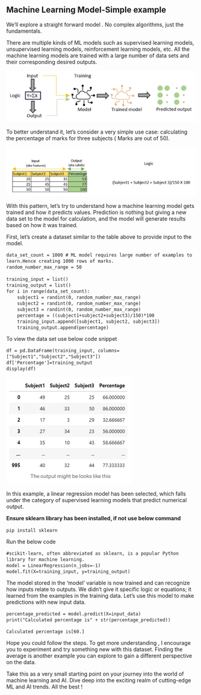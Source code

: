 ## Machine Learning Model-Simple example

We’ll explore a straight forward model . No complex algorithms, just the fundamentals.

There are multiple kinds of ML models such as supervised learning models, unsupervised learning models, reinforcement learning models, etc. All the machine learning models are trained with a large number of data sets and their corresponding desired outputs.



![Linear regression](assets/Linear-1.PNG)

To better understand it, let’s consider a very simple use case: calculating the percentage of marks for three subjects ( Marks are out of 50).

![features](assets/Linear-2.PNG)

With this pattern, let’s try to understand how a machine learning model gets trained and how it predicts values. Prediction is nothing but giving a new data set to the model for calculation, and the model will generate results based on how it was trained.

First, let’s create a dataset similar to the table above to provide input to the model.

```from random import randint
data_set_count = 1000 # ML model requires large number of examples to learn.Hence creating 1000 rows of marks.
random_number_max_range = 50

training_input = list()
training_output = list()
for i in range(data_set_count):
    subject1 = randint(0, random_number_max_range)
    subject2 = randint(0, random_number_max_range)
    subject3 = randint(0, random_number_max_range)
    percentage = ((subject1+subject2+subject3)/150)*100
    training_input.append([subject1, subject2, subject3])
    training_output.append(percentage)
```


To view the data set use below code snippet

```import pandas as pd
df = pd.DataFrame(training_input, columns=["Subject1","Subject2","Subject3"])                
df['Percentage']=training_output
display(df)
```


![features](assets/Linear3.PNG)

In this example, a linear regression model has been selected, which falls under the category of supervised learning models that predict numerical output.

**Ensure sklearn library has been installed, if not use below command**

`pip install sklearn`


Run the below code 

```from sklearn.linear_model import LinearRegression
#scikit-learn, often abbreviated as sklearn, is a popular Python library for machine learning. 
model = LinearRegression(n_jobs=-1)
model.fit(X=training_input, y=training_output)
```

The model stored in the ‘model’ variable is now trained and can recognize how inputs relate to outputs. We didn’t give it specific logic or equations; it learned from the examples in the training data. Let’s use this model to make predictions with new input data.

``` input_data = [[20, 30, 40]]
percentage_predicted = model.predict(X=input_data)                                     
print("Calculated percentage is" + str(percentage_predicted))
```

`Calculated percentage is[60.]
`

Hope you could follow the steps. To get more understanding , I encourage you to experiment and try something new with this dataset. Finding the average is another example you can explore to gain a different perspective on the data.

Take this as a very small starting point on your journey into the world of machine learning and AI. Dive deep into the exciting realm of cutting-edge ML and AI trends. All the best !
